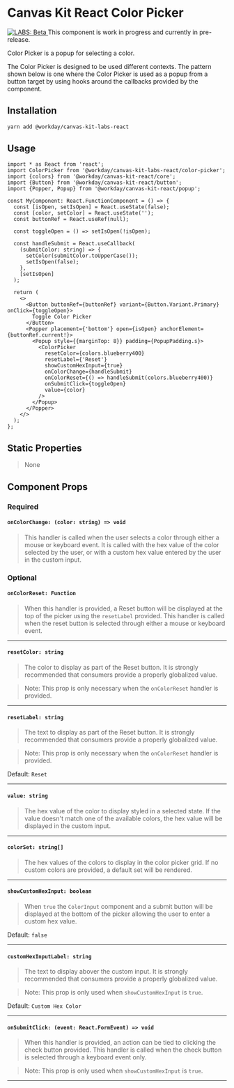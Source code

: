 # Canvas Kit React Color Picker

<a href="https://github.com/Workday/canvas-kit/tree/master/modules/labs-react/README.md">
  <img src="https://img.shields.io/badge/LABS-beta-orange" alt="LABS: Beta" />
</a>  This component is work in progress and currently in pre-release.

Color Picker is a popup for selecting a color.

The Color Picker is designed to be used different contexts. The pattern shown below is one where the
Color Picker is used as a popup from a button target by using hooks around the callbacks provided by
the component.

## Installation

```sh
yarn add @workday/canvas-kit-labs-react
```

## Usage

```tsx
import * as React from 'react';
import ColorPicker from '@workday/canvas-kit-labs-react/color-picker';
import {colors} from '@workday/canvas-kit-react/core';
import {Button} from '@workday/canvas-kit-react/button';
import {Popper, Popup} from '@workday/canvas-kit-react/popup';

const MyComponent: React.FunctionComponent = () => {
  const [isOpen, setIsOpen] = React.useState(false);
  const [color, setColor] = React.useState('');
  const buttonRef = React.useRef(null);

  const toggleOpen = () => setIsOpen(!isOpen);

  const handleSubmit = React.useCallback(
    (submitColor: string) => {
      setColor(submitColor.toUpperCase());
      setIsOpen(false);
    },
    [setIsOpen]
  );

  return (
    <>
      <Button buttonRef={buttonRef} variant={Button.Variant.Primary} onClick={toggleOpen}>
        Toggle Color Picker
      </Button>
      <Popper placement={'bottom'} open={isOpen} anchorElement={buttonRef.current!}>
        <Popup style={{marginTop: 8}} padding={PopupPadding.s}>
          <ColorPicker
            resetColor={colors.blueberry400}
            resetLabel={'Reset'}
            showCustomHexInput={true}
            onColorChange={handleSubmit}
            onColorReset={() => handleSubmit(colors.blueberry400)}
            onSubmitClick={toggleOpen}
            value={color}
          />
        </Popup>
      </Popper>
    </>
  );
};
```

## Static Properties

> None

## Component Props

### Required

#### `onColorChange: (color: string) => void`

> This handler is called when the user selects a color through either a mouse or keyboard event. It
> is called with the hex value of the color selected by the user, or with a custom hex value entered
> by the user in the custom input.

### Optional

#### `onColorReset: Function`

> When this handler is provided, a Reset button will be displayed at the top of the picker using the
> `resetLabel` provided. This handler is called when the reset button is selected through either a
> mouse or keyboard event.

---

#### `resetColor: string`

> The color to display as part of the Reset button. It is strongly recommended that consumers
> provide a properly globalized value.

> Note: This prop is only necessary when the `onColorReset` handler is provided.

---

#### `resetLabel: string`

> The text to display as part of the Reset button. It is strongly recommended that consumers provide
> a properly globalized value.

> Note: This prop is only necessary when the `onColorReset` handler is provided.

Default: `Reset`

---

#### `value: string`

> The hex value of the color to display styled in a selected state. If the value doesn't match one
> of the available colors, the hex value will be displayed in the custom input.

---

#### `colorSet: string[]`

> The hex values of the colors to display in the color picker grid. If no custom colors are
> provided, a default set will be rendered.

---

#### `showCustomHexInput: boolean`

> When `true` the `ColorInput` component and a submit button will be displayed at the bottom of the
> picker allowing the user to enter a custom hex value.

Default: `false`

---

#### `customHexInputLabel: string`

> The text to display abover the custom input. It is strongly recommended that consumers provide a
> properly globalized value.

> Note: This prop is only used when `showCustomHexInput` is `true`.

Default: `Custom Hex Color`

---

#### `onSubmitClick: (event: React.FormEvent) => void`

> When this handler is provided, an action can be tied to clicking the check button provided. This
> handler is called when the check button is selected through a keyboard event only.

> Note: This prop is only used when `showCustomHexInput` is `true`.

---
